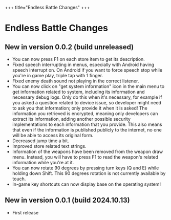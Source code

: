 +++
title="Endless Battle Changes"
+++
# Endless Battle Changes
## New in version 0.0.2 (build unreleased)
* You can now press F1 on each store item to get its description.
* Fixed speech interrupting in menus, especially with Android having speech interrupt on. On Android if you want to force speech stop while you're in game play, triple tap with 1 finger.
* Fixed enemy death sound not playing in the correct listener.
* You can now click on "get system information" icon in the main menu to get information related to system, including its information and necessary debug logs. Only do this when it's necessary, for example if you asked a question related to device issue, so developer might need to ask you that information; only provide it when it is asked! The information you retrieved is encrypted, meaning only developers can extract its information, adding another possible security implementations to each information that you provide. This also means that even if the information is published publicly to the internet, no one will be able to access its original form.
* Decreased jump time a bit.
* Improved store related text strings.
* Information of the weapons have been removed from the weapon draw menu. Instead, you will have to press F1 to read the weapon's related information while you're at it.
* You can now rotate 90 degrees by pressing turn keys (Q and E) while holding down Shift. This 90 degrees rotation is not currently available by touch.
* In-game key shortcuts can now display base on the operating system!

## New in version 0.0.1 (build 2024.10.13)
* First release